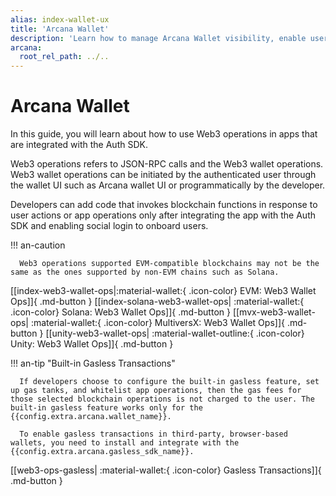 ```yaml
---
alias: index-wallet-ux
title: 'Arcana Wallet'
description: 'Learn how to manage Arcana Wallet visibility, enable users to use the Wallet UI and perform Web3 blockchain operations or add code to enable JSON/RPC and Web3 wallet operations programmatically in an app integrated with the Auth SDK.'
arcana:
  root_rel_path: ../..
---
```


# Arcana Wallet

In this guide, you will learn about how to use Web3 operations in apps that are integrated with the Auth SDK.

Web3 operations refers to JSON-RPC calls and the Web3 wallet operations. Web3 wallet operations can be initiated by the authenticated user through the wallet UI such as Arcana wallet UI or programmatically by the developer.

Developers can add code that invokes blockchain functions in response to user actions or app operations only after integrating the app with the Auth SDK and enabling social login to onboard users.

!!! an-caution 

      Web3 operations supported EVM-compatible blockchains may not be the same as the ones supported by non-EVM chains such as Solana.

[[index-web3-wallet-ops|:material-wallet:{ .icon-color} EVM: Web3 Wallet Ops]]{ .md-button }
[[index-solana-web3-wallet-ops| :material-wallet:{ .icon-color}  Solana: Web3 Wallet Ops]]{ .md-button }
[[mvx-web3-wallet-ops| :material-wallet:{ .icon-color}  MultiversX: Web3 Wallet Ops]]{ .md-button }
[[unity-web3-wallet-ops| :material-wallet-outline:{ .icon-color} Unity: Web3 Wallet Ops]]{ .md-button }

!!! an-tip "Built-in Gasless Transactions"

      If developers choose to configure the built-in gasless feature, set up gas tanks, and whitelist app operations, then the gas fees for those selected blockchain operations is not charged to the user. The built-in gasless feature works only for the {{config.extra.arcana.wallet_name}}.

      To enable gasless transactions in third-party, browser-based wallets, you need to install and integrate with the {{config.extra.arcana.gasless_sdk_name}}.

[[web3-ops-gasless| :material-wallet:{ .icon-color} Gasless Transactions]]{ .md-button }
